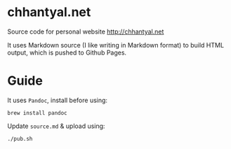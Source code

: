 # chhantyal.net

Source code for personal website http://chhantyal.net

It uses Markdown source (I like writing in Markdown format) to build HTML output, which is pushed to Github Pages.

# Guide

It uses `Pandoc`, install before using:

`brew install pandoc`

Update `source.md` & upload using:

`./pub.sh`
